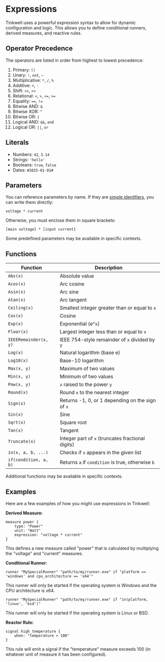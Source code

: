 # Expressions

Tinkwell uses a powerful expression syntax to allow for dynamic configuration and logic. This allows you to define conditional runners, derived measures, and reactive rules.

## Operator Precedence

The operators are listed in order from highest to lowest precedence:

1.  Primary: `()`
2.  Unary: `!`, `not`, `~`
3.  Multiplicative: `*`, `/`, `%`
4.  Additive: `+`, `-`
5.  Shift: `<<`, `>>`
6.  Relational: `<`, `>`, `<=`, `>=`
7.  Equality: `==`, `!=`
8.  Bitwise AND: `&`
9.  Bitwise XOR: `^`
10. Bitwise OR: `|`
11. Logical AND: `&&`, `and`
12. Logical OR: `||`, `or`

## Literals

-   Numbers: `42`, `3.14`
-   Strings: `'hello'`
-   Booleans: `true`, `false`
-   Dates: `#2025-01-01#`

## Parameters

You can reference parameters by name. If they are [simple identifiers](./Glossary.md#simple-identifier), you can write them directly:

```text
voltage * current
```

Otherwise, you must enclose them in square brackets:

```text
[main voltage] * [input current]
```

Some predefined parameters may be available in specific contexts.

## Functions

| Function | Description |
| --- | --- |
| `Abs(x)` | Absolute value |
| `Acos(x)` | Arc cosine |
| `Asin(x)` | Arc sine |
| `Atan(x)` | Arc tangent |
| `Ceiling(x)` | Smallest integer greater than or equal to `x` |
| `Cos(x)` | Cosine |
| `Exp(x)` | Exponential (e^`x`) |
| `Floor(x)` | Largest integer less than or equal to `x` |
| `IEEERemainder(x, y)`| IEEE 754-style remainder of `x` divided by `y` |
| `Log(x)` | Natural logarithm (base e) |
| `Log10(x)` | Base-10 logarithm |
| `Max(x, y)` | Maximum of two values |
| `Min(x, y)` | Minimum of two values |
| `Pow(x, y)` | `x` raised to the power `y` |
| `Round(x)` | Round `x` to the nearest integer |
| `Sign(x)` | Returns -1, 0, or 1 depending on the sign of `x` |
| `Sin(x)` | Sine |
| `Sqrt(x)` | Square root |
| `Tan(x)` | Tangent |
| `Truncate(x)` | Integer part of `x` (truncates fractional digits) |
| `in(x, a, b, ...)` | Checks if `x` appears in the given list |
| `if(condition, a, b)`| Returns `a` if `condition` is true, otherwise `b` |

Additional functions may be available in specific contexts.

## Examples

Here are a few examples of how you might use expressions in Tinkwell:

**Derived Measure:**

```
measure power {
    type: "Power"
    unit: "Watt"
    expression: "voltage * current"
}
```

This defines a new measure called "power" that is calculated by multiplying the "voltage" and "current" measures.

**Conditional Runner:**

```
runner "MySpecialRunner" "path/to/my/runner.exe" if "platform == 'windows' and cpu_architecture == 'x64'"
```

This runner will only be started if the operating system is Windows and the CPU architecture is x64.

```
runner "MySpecialRunner" "path/to/my/runner.exe" if "in(platform, 'linux', 'bsd')"
```

This runner will only be started if the operating system is Linux or BSD.

**Reactor Rule:**

```
signal high_temperature {
    when: "temperature > 100"
}
```

This rule will emit a signal if the "temperature" measure exceeds 100 (in whatever unit of measure it has been configured).
